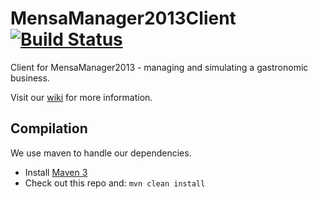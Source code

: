 # MensaManager2013Client [![Build Status](https://travis-ci.org/KrasseKoder/MensaManager2013Client.png?branch=master)](https://travis-ci.org/KrasseKoder/MensaManager2013Client)

Client for MensaManager2013 - managing and simulating a gastronomic business.

Visit our [wiki](https://github.com/KrasseKoder/MensaManager2013Client/wiki) for more information.

## Compilation

We use maven to handle our dependencies.

* Install [Maven 3](http://maven.apache.org/download.html)
* Check out this repo and: `mvn clean install`
